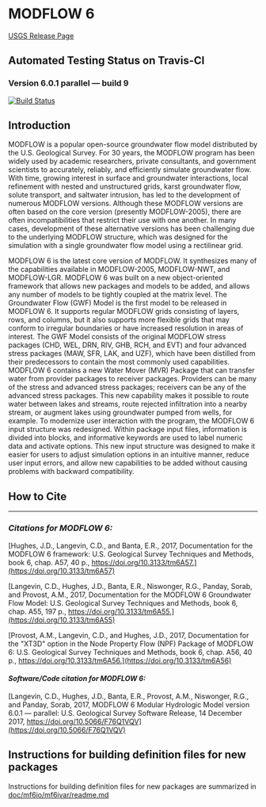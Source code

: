 
# MODFLOW 6



[USGS Release Page](https://water.usgs.gov/ogw/modflow/MODFLOW.html)

## Automated Testing Status on Travis-CI

### Version 6.0.1 parallel &mdash; build 9
[![Build Status](https://travis-ci.org/MODFLOW-USGS/modflow6.svg?branch=parallel)](https://travis-ci.org/MODFLOW-USGS/modflow6)

## Introduction

MODFLOW is a popular open-source groundwater flow model distributed by the U.S. Geological Survey.  For 30 years, the MODFLOW program has been widely used by academic researchers, private consultants, and government scientists to accurately, reliably, and efficiently simulate groundwater flow.  With time, growing interest in surface and groundwater interactions, local refinement with nested and unstructured grids, karst groundwater flow, solute transport, and saltwater intrusion, has led to the development of numerous MODFLOW versions.  Although these MODFLOW versions are often based on the core version (presently MODFLOW-2005), there are often incompatibilities that restrict their use with one another.  In many cases, development of these alternative versions has been challenging due to the underlying MODFLOW structure, which was designed for the simulation with a single groundwater flow model using a rectilinear grid.

MODFLOW 6 is the latest core version of MODFLOW. It synthesizes many of the capabilities available in MODFLOW-2005, MODFLOW-NWT, and MODFLOW-LGR. MODFLOW 6 was built on a new object-oriented framework that allows new packages and models to be added, and allows any number of models to be tightly coupled at the matrix level. The Groundwater Flow (GWF) Model is the first model to be released in MODFLOW 6. It supports regular MODFLOW grids consisting of layers, rows, and columns, but it also supports more flexible grids that may conform to irregular boundaries or have increased resolution in areas of interest. The GWF Model consists of the original MODFLOW stress packages (CHD, WEL, DRN, RIV, GHB, RCH, and EVT) and four advanced stress packages (MAW, SFR, LAK, and UZF), which have been distilled from their predecessors to contain the most commonly used capabilities. MODFLOW 6 contains a new Water Mover (MVR) Package that can transfer water from provider packages to receiver packages. Providers can be many of the stress and advanced stress packages; receivers can be any of the advanced stress packages. This new capability makes it possible to route water between lakes and streams, route rejected infiltration into a nearby stream, or augment lakes using groundwater pumped from wells, for example. To modernize user interaction with the program, the MODFLOW 6 input structure was redesigned. Within package input files, information is divided into blocks, and informative keywords are used to label numeric data and activate options. This new input structure was designed to make it easier for users to adjust simulation options in an intuitive manner, reduce user input errors, and allow new capabilities to be added without causing problems with backward compatibility.



## How to Cite
-----------------------------------------------

### ***Citations for MODFLOW 6:***

[Hughes, J.D., Langevin, C.D., and Banta, E.R., 2017, Documentation for the MODFLOW 6 framework: U.S. Geological Survey Techniques and Methods, book 6, chap. A57, 40 p., https://doi.org/10.3133/tm6A57.](https://doi.org/10.3133/tm6A57)

[Langevin, C.D., Hughes, J.D., Banta, E.R., Niswonger, R.G., Panday, Sorab, and Provost, A.M., 2017, Documentation for the MODFLOW 6 Groundwater Flow Model: U.S. Geological Survey Techniques and Methods, book 6, chap. A55, 197 p., https://doi.org/10.3133/tm6A55.](https://doi.org/10.3133/tm6A55)

[Provost, A.M., Langevin, C.D., and Hughes, J.D., 2017, Documentation for the "XT3D" option in the Node Property Flow (NPF) Package of MODFLOW 6: U.S. Geological Survey Techniques and Methods, book 6, chap. A56, 40 p., https://doi.org/10.3133/tm6A56.](https://doi.org/10.3133/tm6A56)

#### ***Software/Code citation for MODFLOW 6:***

[Langevin, C.D., Hughes, J.D., Banta, E.R., Provost, A.M., Niswonger, R.G., and Panday, Sorab, 2017, MODFLOW 6 Modular Hydrologic Model version 6.0.1 &mdash; parallel: U.S. Geological Survey Software Release, 14 December 2017, https://doi.org/10.5066/F76Q1VQV](https://doi.org/10.5066/F76Q1VQV)


## Instructions for building definition files for new packages

Instructions for building definition files for new packages are summarized in [doc/mf6io/mf6ivar/readme.md](doc/mf6io/mf6ivar/readme.md)
